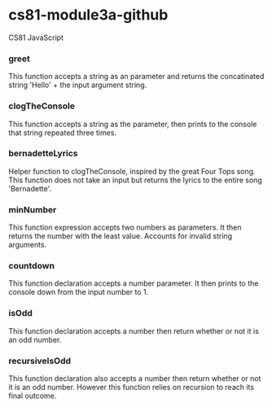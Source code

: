 # cs81-module3a-github

CS81 JavaScript

### greet

This function accepts a string as an parameter and returns the concatinated string 'Hello' + the input argument string.

### clogTheConsole

This function accepts a string as the parameter, then prints to the console that string repeated three times.

### bernadetteLyrics

Helper function to clogTheConsole, inspired by the great Four Tops song. This function does not take an input but returns the lyrics to the entire song 'Bernadette'.

### minNumber

This function expression accepts two numbers as parameters. It then returns the number with the least value. Accounts for invalid string arguments.

### countdown

This function declaration accepts a number parameter. It then prints to the console down from the input number to 1.

### isOdd

This function declaration accepts a number then return whether or not it is an odd number.

### recursiveIsOdd

This function declaration also accepts a number then return whether or not it is an odd number. However this function relies on recursion to reach its final outcome.
